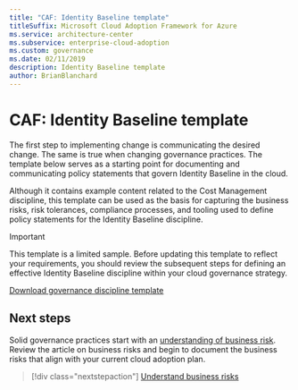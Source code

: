 ```yaml
---
title: "CAF: Identity Baseline template"
titleSuffix: Microsoft Cloud Adoption Framework for Azure
ms.service: architecture-center
ms.subservice: enterprise-cloud-adoption
ms.custom: governance
ms.date: 02/11/2019
description: Identity Baseline template
author: BrianBlanchard
---
```


# CAF: Identity Baseline template

The first step to implementing change is communicating the desired change. The same is true when changing governance practices. The template below serves as a starting point for documenting and communicating policy statements that govern Identity Baseline in the cloud.

Although it contains example content related to the Cost Management discipline, this template can be used as the basis for capturing the business risks, risk tolerances, compliance processes, and tooling used to define policy statements for the Identity Baseline discipline.

> [!IMPORTANT]
> This template is a limited sample. Before updating this template to reflect your requirements, you should review the subsequent steps for defining an effective Identity Baseline discipline within your cloud governance strategy.

<!-- markdownlint-disable MD033 -->

 <a href="https://archcenter.blob.core.windows.net/cdn/fusion/governance/Governance Discipline Template.docx">Download governance discipline template</a>

<!-- markdownlint-enable MD033 -->

## Next steps

Solid governance practices start with an [understanding of business risk](./business-risks.md). Review the article on business risks and begin to document the business risks that align with your current cloud adoption plan.

> [!div class="nextstepaction"]
> [Understand business risks](./business-risks.md)

